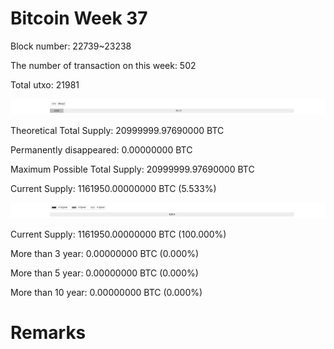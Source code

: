 # Bitcoin Week 37

Block number: 22739~23238

The number of transaction on this week: 502

Total utxo: 21981

![](../images/mined_week37.png)

Theoretical Total Supply: 20999999.97690000 BTC

Permanently disappeared: 0.00000000 BTC

Maximum Possible Total Supply: 20999999.97690000 BTC

Current Supply: 1161950.00000000 BTC (5.533%)

![](../images/year_week37.png)


Current Supply: 1161950.00000000 BTC (100.000%)

More than 3 year: 0.00000000 BTC (0.000%)

More than 5 year: 0.00000000 BTC (0.000%)

More than 10 year: 0.00000000 BTC (0.000%)

# Remarks

